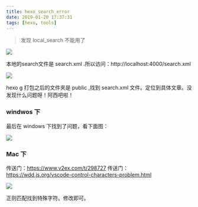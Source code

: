 ```yaml
---
title: hexo_search_error
date: 2019-01-20 17:37:31
tags: [hexo, tools]
---
```


> 发现 local_search 不能用了

<!--more-->
![](https://beer-1256523277.cos.ap-shanghai.myqcloud.com/blog/search_error.png
)

本地的search文件是 search.xml .所以访问：http://localhost:4000/search.xml

![](https://beer-1256523277.cos.ap-shanghai.myqcloud.com/blog/search_xml.png
)

hexo g 打包之后的文件夹是 public ,找到 search.xml 文件。定位到具体文章。没发现什么问题呀！阿西吧啦！

### windwos 下
最后在 windows 下找到了问题，看下面图：

![](https://beer-1256523277.cos.ap-shanghai.myqcloud.com/blog/20190120180000.png
)


### Mac 下
传送门：https://www.v2ex.com/t/298727
传送门：https://wdd.js.org/vscode-control-characters-problem.html

![](https://beer-1256523277.cos.ap-shanghai.myqcloud.com/blog/201901201822.png
)

正则匹配找到特殊字符。修改即可。

